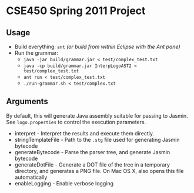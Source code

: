 # CSE450 Spring 2011 Project

## Usage

-   Build everything: `ant` *(or build from within Eclipse with the Ant pane)*
-   Run the grammar: 
     - `java -jar build/grammar.jar < test/complex_test.txt`
     - `java -cp build/grammar.jar InterpLogoAST2 < test/complex_test.txt`
     - `ant run < test/complex_test.txt`
    - `./run-grammar.sh < test/complex.txt`

## Arguments

By default, this will generate Java assembly suitable for passing to Jasmin.  See `logo.properties` to control the execution parameters.

- interpret - Interpret the results and execute them directly.
- stringTemplateFile - Path to the `.stg` file used for generating Jasmin bytecode
- generateBytecode - Parse the parser tree, and generate Jasmin bytecode
- generateDotFile - Generate a DOT file of the tree in a temporary directory, and generates a PNG file.  On Mac OS X, also opens this file automatically
- enableLogging - Enable verbose logging
